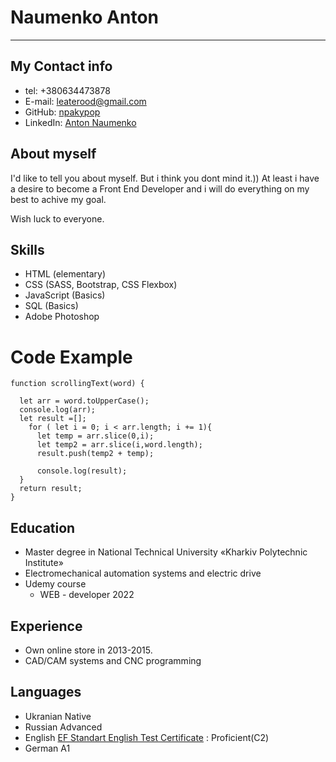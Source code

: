 # Naumenko Anton
----


## My Contact info


* tel: +380634473878
* E-mail: leaterood@gmail.com
* GitHub: [npakypop](https://www.linkedin.com/in/anton-naumenko-a37b3268/)
* LinkedIn: [Anton Naumenko](https://github.com/npakypop)


## About myself


I'd like to tell you about myself. But i think you dont mind it.))
At least i have a desire to become a Front End Developer and i will do everything on my best to achive my goal.


Wish luck to everyone.


## Skills


- HTML (elementary)
- CSS (SASS, Bootstrap, CSS Flexbox)
- JavaScript (Basics)
- SQL (Basics)
- Adobe Photoshop


# Code Example


```
function scrollingText(word) {

  let arr = word.toUpperCase();
  console.log(arr);
  let result =[];
    for ( let i = 0; i < arr.length; i += 1){
      let temp = arr.slice(0,i);
      let temp2 = arr.slice(i,word.length);
      result.push(temp2 + temp);
      
      console.log(result);
  }
  return result;
}
```
## Education


- Master degree in National Technical University «Kharkiv Polytechnic Institute»
- Electromechanical automation systems and electric drive
- Udemy course
    + WEB - developer 2022

## Experience

- Own online store in 2013-2015.
- CAD/CAM systems and CNC programming


## Languages

- Ukranian Native
- Russian Advanced
- English [EF Standart English Test Certificate](https://www.efset.org/cert/YbaKfn) : Proficient(C2)
- German A1